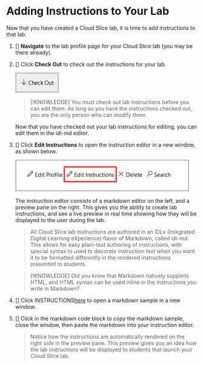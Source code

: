 # Adding Instructions to Your Lab

Now that you have created a Cloud Slice lab, it is time to add instructions to that lab.

1. [] **Navigate** to the lab profile page for your Cloud Slice lab (you may be there already).

1. [] Click **Check Out** to check out the instructions for your lab.

    ![Check out Lab Profile](images/check-out-lab-profile.png)

    > [!KNOWLEDGE] You must check out lab instructions before you can edit them. As long as you have the instructions checked out, you are the only person who can modify them.

    Now that you have checked out your lab instructions for editing, you can edit them in the idl-md editor.

1. [] Click **Edit Instructions** to open the instruction editor in a new window, as shown below.

    ![Edit instructions](images/edit-instructions.png)

    The instruction editor consists of a markdown editor on the left, and a preview pane on the right. This gives you the ability to create lab instructions, and see a live preview in real time showing how they will be displayed to the user during the lab.
    
    > All Cloud Slice lab instructions are authored in an IDLx (Integrated Digital Learning eXperience) flavor of Markdown, called idl-md. This allows for easy plain-text authoring of instructions, with special syntax to used to decorate instruction text when you want it to be formatted differently in the rendered instructions presented to students.

    > [!KNOWLEDGE] Did you know that Markdown natively supports HTML, and HTML syntax can be used inline in the instructions you write in Markdown?
    
1. [] Click INSTRUCTIONS[here](sample-instructions.md) to open a markdown sample in a new window.

1. [] Click in the markdown code block to copy the markdown sample, close the window, then paste the markdown into your instruction editor.    

    > Notice how the instructions are automatically rendered on the right side in the preview pane. This preview gives you an idea how the lab instructions will be displayed to students that launch your Cloud Slice lab.

